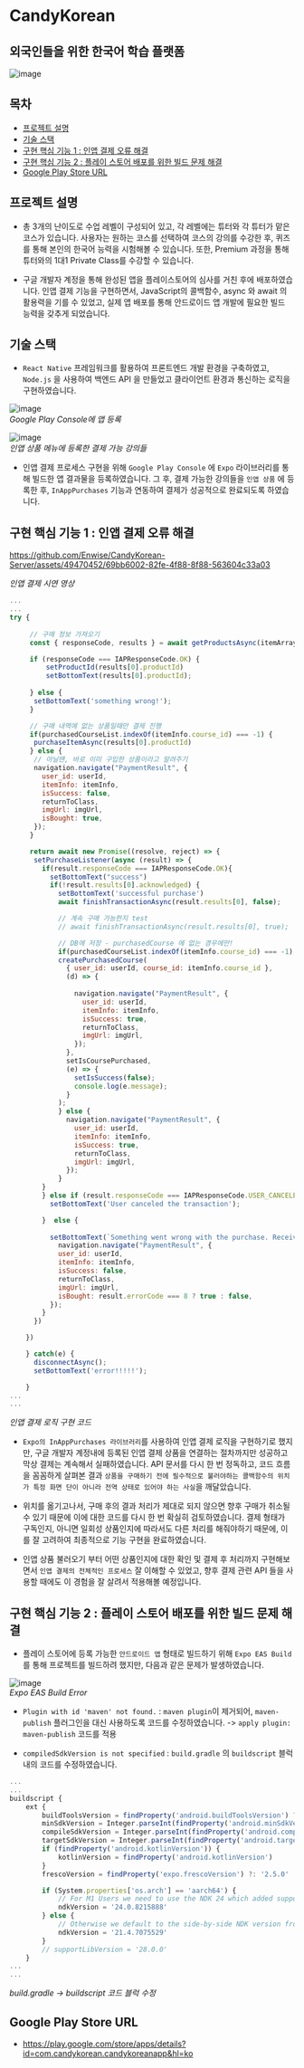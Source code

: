 # CandyKorean
## 외국인들을 위한 한국어 학습 플랫폼

![image](https://github.com/Enwise/CandyKorean-Server/assets/49470452/3dee151c-c4e7-40a2-9950-dad55b3df72c)


## 목차
- [프로젝트 설명](#프로젝트-설명)
- [기술 스택](#기술-스택)
- [구현 핵심 기능 1 : 인앱 결제 오류 해결](#구현-핵심-기능-1-:-인앱-결제-오류-해결)
- [구현 핵심 기능 2 : 플레이 스토어 배포를 위한 빌드 문제 해결](#구현-핵심-기능-2-:-플레이-스토어-배포를-위한-빌드-문제-해결)
- [Google Play Store URL](#Google-Play-Store-URL)

## 프로젝트 설명
- 총 3개의 난이도로 수업 레벨이 구성되어 있고, 각 레벨에는 튜터와 각 튜터가 맡은 코스가 있습니다. 사용자는 원하는 코스를 선택하여 코스의 강의를 수강한 후, 퀴즈를 통해 본인의 한국어 능력을 시험해볼 수 있습니다. 또한, Premium 과정을 통해 튜터와의 1대1 Private Class를 수강할 수 있습니다.

- 구글 개발자 계정을 통해 완성된 앱을 플레이스토어의 심사를 거친 후에 배포하였습니다. 인앱 결제 기능을 구현하면서, JavaScript의 콜백함수, async 와 await 의 활용력을 기를 수 있었고, 실제 앱 배포를 통해 안드로이드 앱 개발에 필요한 빌드 능력을 갖추게 되었습니다.

## 기술 스택
- `React Native` 프레임워크를 활용하여 프론트엔드 개발 환경을 구축하였고, `Node.js` 을 사용하여 백엔드 API 을 만들었고 클라이언트 환경과 통신하는 로직을 구현하였습니다.
  
![image](https://github.com/Enwise/CandyKorean-Server/assets/49470452/9cddc07d-9b41-452a-b327-31a3dfec374f)  
*Google Play Console에 앱 등록*  

![image](https://github.com/Enwise/CandyKorean-Server/assets/49470452/f91f3957-b1ee-4698-ba96-b01ef432b6b6)  
*인앱 상품 메뉴에 등록한 결제 가능 강의들*  

  
- 인앱 결제 프로세스 구현을 위해 `Google Play Console` 에 `Expo` 라이브러리를 통해 빌드한 앱 결과물을 등록하였습니다. 그 후, 결제 가능한 강의들을 `인앱 상품` 에 등록한 후, `InAppPurchases` 기능과 연동하여 결제가 성공적으로 완료되도록 하였습니다.

## 구현 핵심 기능 1 : 인앱 결제 오류 해결

https://github.com/Enwise/CandyKorean-Server/assets/49470452/69bb6002-82fe-4f88-8f88-563604c33a03

*인앱 결제 시연 영상*
```javascript
...
...
try {
    
     // 구매 정보 가져오기
     const { responseCode, results } = await getProductsAsync(itemArray);

     if (responseCode === IAPResponseCode.OK) {
         setProductId(results[0].productId)
         setBottomText(results[0].productId);
         
     } else {
      setBottomText('something wrong!');
     }

     // 구매 내역에 없는 상품일때만 결제 진행
     if(purchasedCourseList.indexOf(itemInfo.course_id) === -1) {
      purchaseItemAsync(results[0].productId)
     } else {
      // 아닐떈, 바로 이미 구입한 상품이라고 알려주기
      navigation.navigate("PaymentResult", {
        user_id: userId,
        itemInfo: itemInfo,
        isSuccess: false,
        returnToClass,
        imgUrl: imgUrl,
        isBought: true,
      });
     }

     return await new Promise((resolve, reject) => {
      setPurchaseListener(async (result) => {
        if(result.responseCode === IAPResponseCode.OK){
          setBottomText("success")
          if(!result.results[0].acknowledged) {
            setBottomText('successful purchase')
            await finishTransactionAsync(result.results[0], false);

            // 계속 구매 가능한지 test 
            // await finishTransactionAsync(result.results[0], true);

            // DB에 저장 - purchasedCourse 에 없는 경우에만!
            if(purchasedCourseList.indexOf(itemInfo.course_id) === -1) {
            createPurchasedCourse(
              { user_id: userId, course_id: itemInfo.course_id },
              (d) => {
      
                navigation.navigate("PaymentResult", {
                  user_id: userId,
                  itemInfo: itemInfo,
                  isSuccess: true,
                  returnToClass,
                  imgUrl: imgUrl,
                });
              },
              setIsCoursePurchased,
              (e) => {
                setIsSuccess(false);
                console.log(e.message);
              }
            );
            } else {
              navigation.navigate("PaymentResult", {
                user_id: userId,
                itemInfo: itemInfo,
                isSuccess: true,
                returnToClass,
                imgUrl: imgUrl,
              });
            }
        }
        } else if (result.responseCode === IAPResponseCode.USER_CANCELED || result.responseCode === IAPResponseCode.DEFERRED) {
          setBottomText('User canceled the transaction');

        }  else {
          
          setBottomText(`Something went wrong with the purchase. Received errorCode ${result.errorCode}`);
            navigation.navigate("PaymentResult", {
            user_id: userId,
            itemInfo: itemInfo,
            isSuccess: false,
            returnToClass,
            imgUrl: imgUrl,
            isBought: result.errorCode === 8 ? true : false,
          });
        }
      })

    })

    } catch(e) {
      disconnectAsync();
      setBottomText('error!!!!!');

    }
...
...
```

*인앱 결제 로직 구현 코드*

- `Expo의 InAppPurchases 라이브러리`를 사용하여 인앱 결제 로직을 구현하기로 했지만, 구글 개발자 계정내에 등록된 인앱 결제 상품을 연결하는 절차까지만 성공하고 막상 결제는 계속해서 실패하였습니다. API 문서를 다시 한 번 정독하고, 코드 흐름을 꼼꼼하게 살펴본 결과 `상품을 구매하기 전에 필수적으로 불러야하는 콜백함수의 위치가 특정 화면 단이 아니라 전역 상태로 있어야 하는 사실`을 깨달았습니다.
- 위치를 옮기고나서, 구매 후의 결과 처리가 제대로 되지 않으면 향후 구매가 취소될 수 있기 때문에 이에 대한 코드를 다시 한 번 확실히 검토하였습니다. 결제 형태가 구독인지, 아니면 일회성 상품인지에 따라서도 다른 처리를 해줘야하기 때문에, 이를 잘 고려하여 최종적으로 기능 구현을 완료하였습니다.

- 인앱 상품 불러오기 부터 어떤 상품인지에 대한 확인 및 결제 후 처리까지 구현해보면서 `인앱 결제의 전체적인 프로세스` 잘 이해할 수 있었고, 향후 결제 관련 API 들을 사용할 때에도 이 경험을 잘 살려서 적용해볼 예정입니다.


## 구현 핵심 기능 2 : 플레이 스토어 배포를 위한 빌드 문제 해결

- 플레이 스토어에 등록 가능한 `안드로이드 앱` 형태로 빌드하기 위해 `Expo EAS Build` 를 통해 프로젝트를 빌드하려 했지만, 다음과 같은 문제가 발생하였습니다.

![image](https://github.com/Enwise/CandyKorean-Server/assets/49470452/08892fb6-cbba-4d36-ae4e-af7602cde3e1)  
*Expo EAS Build Error*
- `Plugin with id 'maven' not found.` : `maven plugin`이 제거되어, `maven-publish` 플러그인을 대신 사용하도록 코드를 수정하였습니다. -> `apply plugin: maven-publish` 코드를 적용

- `compiledSdkVersion is not specified` : `build.gradle` 의 `buildscript` 블럭 내의 코드를 수정하였습니다.
```javascript
...
...
buildscript {
    ext {
        buildToolsVersion = findProperty('android.buildToolsVersion') ?: '31.0.0'
        minSdkVersion = Integer.parseInt(findProperty('android.minSdkVersion') ?: '21')
        compileSdkVersion = Integer.parseInt(findProperty('android.compileSdkVersion') ?: '31')
        targetSdkVersion = Integer.parseInt(findProperty('android.targetSdkVersion') ?: '31')
        if (findProperty('android.kotlinVersion')) {
            kotlinVersion = findProperty('android.kotlinVersion')
        }
        frescoVersion = findProperty('expo.frescoVersion') ?: '2.5.0'

        if (System.properties['os.arch'] == 'aarch64') {
            // For M1 Users we need to use the NDK 24 which added support for aarch64
            ndkVersion = '24.0.8215888'
        } else {
            // Otherwise we default to the side-by-side NDK version from AGP.
            ndkVersion = '21.4.7075529'
        }
        // supportLibVersion = '28.0.0'
    }
...
...
```
*build.gradle -> buildscript 코드 블럭 수정*

## Google Play Store URL
- https://play.google.com/store/apps/details?id=com.candykorean.candykoreanapp&hl=ko
